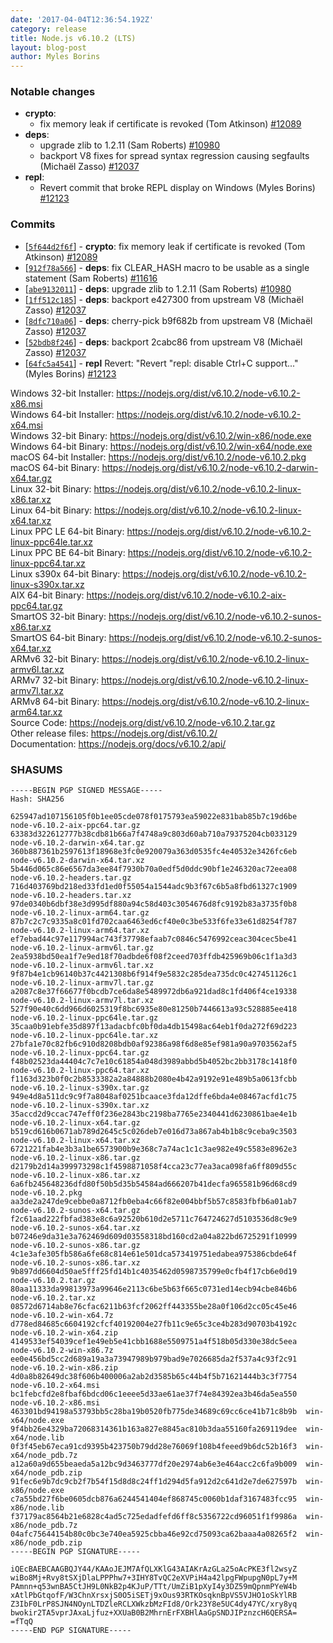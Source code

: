 ```yaml
---
date: '2017-04-04T12:36:54.192Z'
category: release
title: Node.js v6.10.2 (LTS)
layout: blog-post
author: Myles Borins
---
```


### Notable changes

- **crypto**:
  - fix memory leak if certificate is revoked (Tom Atkinson) [#12089](https://github.com/nodejs/node/pull/12089)
- **deps**:
  - upgrade zlib to 1.2.11 (Sam Roberts) [#10980](https://github.com/nodejs/node/pull/10980)
  - backport V8 fixes for spread syntax regression causing segfaults (Michaël Zasso) [#12037](https://github.com/nodejs/node/pull/12037)
- **repl**:
  - Revert commit that broke REPL display on Windows (Myles Borins) [#12123](https://github.com/nodejs/node/pull/12123)

### Commits

- [[`5f644d2f6f`](https://github.com/nodejs/node/commit/5f644d2f6f)] - **crypto**: fix memory leak if certificate is revoked (Tom Atkinson) [#12089](https://github.com/nodejs/node/pull/12089)
- [[`912f78a566`](https://github.com/nodejs/node/commit/912f78a566)] - **deps**: fix CLEAR_HASH macro to be usable as a single statement (Sam Roberts) [#11616](https://github.com/nodejs/node/pull/11616)
- [[`abe9132011`](https://github.com/nodejs/node/commit/abe9132011)] - **deps**: upgrade zlib to 1.2.11 (Sam Roberts) [#10980](https://github.com/nodejs/node/pull/10980)
- [[`1ff512c185`](https://github.com/nodejs/node/commit/1ff512c185)] - **deps**: backport e427300 from upstream V8 (Michaël Zasso) [#12037](https://github.com/nodejs/node/pull/12037)
- [[`8dfc710a06`](https://github.com/nodejs/node/commit/8dfc710a06)] - **deps**: cherry-pick b9f682b from upstream V8 (Michaël Zasso) [#12037](https://github.com/nodejs/node/pull/12037)
- [[`52bdb8f246`](https://github.com/nodejs/node/commit/52bdb8f246)] - **deps**: backport 2cabc86 from upstream V8 (Michaël Zasso) [#12037](https://github.com/nodejs/node/pull/12037)
- [[`64fc5a4541`](https://github.com/nodejs/node/commit/d60ceb8a02)] - **repl** Revert: "Revert "repl: disable Ctrl+C support..." (Myles Borins) [#12123](https://github.com/nodejs/node/pull/12123)

Windows 32-bit Installer: https://nodejs.org/dist/v6.10.2/node-v6.10.2-x86.msi \
Windows 64-bit Installer: https://nodejs.org/dist/v6.10.2/node-v6.10.2-x64.msi \
Windows 32-bit Binary: https://nodejs.org/dist/v6.10.2/win-x86/node.exe \
Windows 64-bit Binary: https://nodejs.org/dist/v6.10.2/win-x64/node.exe \
macOS 64-bit Installer: https://nodejs.org/dist/v6.10.2/node-v6.10.2.pkg \
macOS 64-bit Binary: https://nodejs.org/dist/v6.10.2/node-v6.10.2-darwin-x64.tar.gz \
Linux 32-bit Binary: https://nodejs.org/dist/v6.10.2/node-v6.10.2-linux-x86.tar.xz \
Linux 64-bit Binary: https://nodejs.org/dist/v6.10.2/node-v6.10.2-linux-x64.tar.xz \
Linux PPC LE 64-bit Binary: https://nodejs.org/dist/v6.10.2/node-v6.10.2-linux-ppc64le.tar.xz \
Linux PPC BE 64-bit Binary: https://nodejs.org/dist/v6.10.2/node-v6.10.2-linux-ppc64.tar.xz \
Linux s390x 64-bit Binary: https://nodejs.org/dist/v6.10.2/node-v6.10.2-linux-s390x.tar.xz \
AIX 64-bit Binary: https://nodejs.org/dist/v6.10.2/node-v6.10.2-aix-ppc64.tar.gz \
SmartOS 32-bit Binary: https://nodejs.org/dist/v6.10.2/node-v6.10.2-sunos-x86.tar.xz \
SmartOS 64-bit Binary: https://nodejs.org/dist/v6.10.2/node-v6.10.2-sunos-x64.tar.xz \
ARMv6 32-bit Binary: https://nodejs.org/dist/v6.10.2/node-v6.10.2-linux-armv6l.tar.xz \
ARMv7 32-bit Binary: https://nodejs.org/dist/v6.10.2/node-v6.10.2-linux-armv7l.tar.xz \
ARMv8 64-bit Binary: https://nodejs.org/dist/v6.10.2/node-v6.10.2-linux-arm64.tar.xz \
Source Code: https://nodejs.org/dist/v6.10.2/node-v6.10.2.tar.gz \
Other release files: https://nodejs.org/dist/v6.10.2/ \
Documentation: https://nodejs.org/docs/v6.10.2/api/

### SHASUMS

```
-----BEGIN PGP SIGNED MESSAGE-----
Hash: SHA256

625947ad107156105f0b1ee05cde078f0175793ea59022e831bab85b7c19d6be  node-v6.10.2-aix-ppc64.tar.gz
63383d322612777b38cdb81b66a7f4748a9c803d60ab710a79375204cb033129  node-v6.10.2-darwin-x64.tar.gz
360b887361b2597613f18968e3fc0e920079a363d0535fc4e40532e3426fc6eb  node-v6.10.2-darwin-x64.tar.xz
5b446d065c86e6567da3ee84f7930b70a0edf5d0ddc90bf1e246320ac72eea08  node-v6.10.2-headers.tar.gz
716d403769bd218ed33fd1ed0f55054a1544adc9b3f67c6b5a8fbd61327c1909  node-v6.10.2-headers.tar.xz
97de0340b6dbf38e3d995df880a94c58d403c3054676d8fc9192b83a3735f0b8  node-v6.10.2-linux-arm64.tar.gz
87b7c2c7c9335a8c01fd702caa6463ed6cf40e0c3be533f6fe33e61d8254f787  node-v6.10.2-linux-arm64.tar.xz
ef7ebad44c97e117994ac743f37798efaab7c0846c5476992ceac304cec5be41  node-v6.10.2-linux-armv6l.tar.gz
2ea5938bd50ea1f7e9ed18f70adbde6f08f2ceed703ffdb425969b06c1f1a3d3  node-v6.10.2-linux-armv6l.tar.xz
9f87b4e1cb96140b37c4421308b6f914f9e5832c285dea735dc0c427451126c1  node-v6.10.2-linux-armv7l.tar.gz
a2087c8e37f66677f0bcdb7ce6da8e5489972db6a921dad8c1fd406f4ce19338  node-v6.10.2-linux-armv7l.tar.xz
527f90e40c6dd966d6025319f8bc6935e80e81250b7446613a93c528885ee418  node-v6.10.2-linux-ppc64le.tar.gz
35caa0b91ebfe35d897f13adacbfc0bf0da4db15498ac64eb1f0da272f69d223  node-v6.10.2-linux-ppc64le.tar.xz
27bfa1e70c82fb6c910d8208bdb0af92386a98f6d8e85ef981a90a9703562af5  node-v6.10.2-linux-ppc64.tar.gz
f48b02523da44404c7c7e10c61854a048d3989abbd5b4052bc2bb3178c1418f0  node-v6.10.2-linux-ppc64.tar.xz
f1163d323b0f0c2b8533382a2a84888b2080e4b42a9192e91e489b5a0613fcbb  node-v6.10.2-linux-s390x.tar.gz
949e4d8a511dc9c9f7a8048af0251bcaace3fda12dffe6bda4e08467acfd1c75  node-v6.10.2-linux-s390x.tar.xz
35accd2d9ccac747eff0f236e2843bc2198ba7765e2340441d6230861bae4e1b  node-v6.10.2-linux-x64.tar.gz
b519cd616b0671ab789d2645c5c026deb7e016d73a867ab4b1b8c9ceba9c3503  node-v6.10.2-linux-x64.tar.xz
6721221fab4e3b3a1be6573900b9e368c7a74ac1c1c3ae982e49c5583e8962e3  node-v6.10.2-linux-x86.tar.gz
d2179b2d14a399973298c1f4598871058f4cca23c77ea3aca098fa6ff809d55c  node-v6.10.2-linux-x86.tar.xz
6a6fb245648236dfd80f50b5d35b54584ad666207b41decfa965581b96d68cd9  node-v6.10.2.pkg
aa3de2a247de9cebbe0a8712fb0eba4c66f82e004bbf5b57c8583fbfb6a01ab7  node-v6.10.2-sunos-x64.tar.gz
f2c61aad222fbfad383e8c6a92520b610d2e5711c764724627d5103536d8c9e9  node-v6.10.2-sunos-x64.tar.xz
b07246e9da31e3a762469d609d03558318bd160cd2a04a822bd6725291f10999  node-v6.10.2-sunos-x86.tar.gz
4c1e3afe305fb586a6fe68c814e61e501dca573419751edabea975386cbde64f  node-v6.10.2-sunos-x86.tar.xz
9b897dd6604d50ae5fff25fd14b1c4035462d0598735799e0cfb4f17cb6e0d19  node-v6.10.2.tar.gz
80aa11333da99813973a99646e2113c6be5b63f665c0731ed14ecb94cbe846b6  node-v6.10.2.tar.xz
08572d6714ab8e76cfac6211b63fcf2062ff443355be28a0f106d2cc05c45e46  node-v6.10.2-win-x64.7z
d778ed84685c6604192cfcf40192004e27fb11c9e65c3ce4b283d90703b4192c  node-v6.10.2-win-x64.zip
4149533ef54039cef1e49eb5e41cbb1688e5509751a4f518b05d330e38dc5eea  node-v6.10.2-win-x86.7z
ee0e456bd5cc2d689a19a3a73947989b979bad9e7026685da2f537a4c93f2c91  node-v6.10.2-win-x86.zip
4d0a8b82649dc38f606b400006a2ab2d3585b65c44b4f5b71621444b3c3f7754  node-v6.10.2-x64.msi
bc1febcfd2e8fbaf6bdcd06c1eeee5d33ae61ae37f74e84392ea3b46da5ea550  node-v6.10.2-x86.msi
463301bd94198a53793bb5c28ba19b0520fb775de34689c69cc6ce41b71c8b9b  win-x64/node.exe
9f4bb26e4329ba72068314361b163a827e8845ac810b3daa55160fa269119dee  win-x64/node.lib
0f3f45eb67eca91cd9395b423750b79dd28e76069f108b4feeed9b6dc52b16f3  win-x64/node_pdb.7z
a12a60a9d655beaeda5a12bc9d3463777df20e2974ab6e3e464acc2c6fa9b009  win-x64/node_pdb.zip
91fec6e9b7dc9cb2f7b54f15d8d8c24ff1d294d5fa912d2c641d2e7de627597b  win-x86/node.exe
c7a55bd27f6be0605dcb876a6244541404ef868745c0060b1daf3167483fcc95  win-x86/node.lib
f37179ac8564b21e6828c4ad5c725edadfefd6ff8c5356722cd96051f1f9986a  win-x86/node_pdb.7z
04afc75644154b80c0bc3e740ea5925cbba46e92cd75093ca62baaa4a08265f2  win-x86/node_pdb.zip
-----BEGIN PGP SIGNATURE-----

iQEcBAEBCAAGBQJY44/KAAoJEJM7AfQLXKlG43AIAKrAzGLa25oAcPKE3fl2wsyZ
wiBo8Mj+Rvy8tSXjDlaLPPPhw7+3IHY8TvQC2eXVPiH4a42lpgFWpupgN0pL7y+M
PAmnn+q53wnBA5CtJH9L0NkB2p4KJuP/TTt/UmZiB1pXyI4y3DZ59mQpnmPYeW4b
xAtlPbGtqofF/W3ChnXrsxjS0O5iSETj9xOus93RTKOsqknBpVS5VJHO1oSkYlRB
Z3IbF0LrP8SJN4NOynLTDZleRCLXWkzbMzFId8/Ork23Y8e5UC4dy47YC/xry8yq
bwokir2TA5vprJAxaLjfuz+XXUaB0B2MhrnErFXBHlAaGpSNDJIPznzcH6QERSA=
=fTqQ
-----END PGP SIGNATURE-----

```
